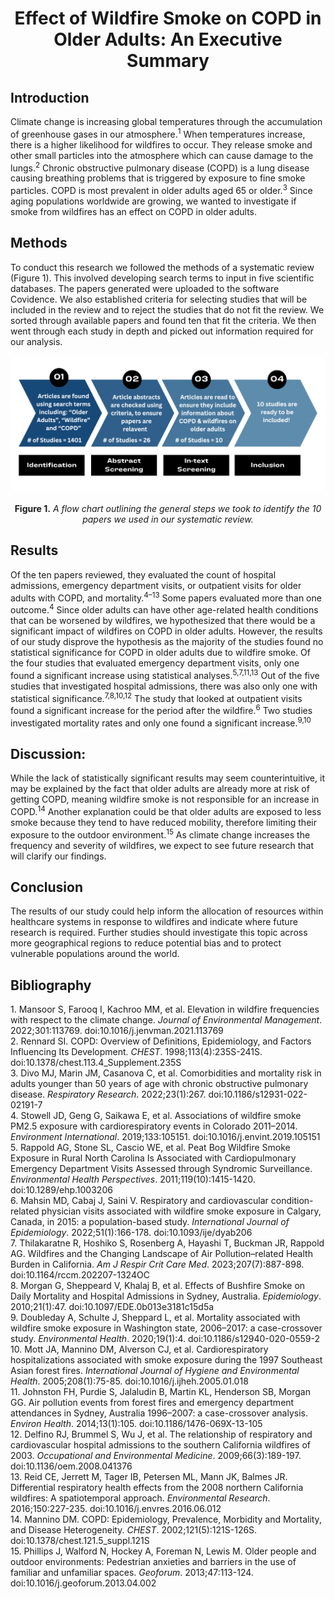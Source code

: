 <h1 align="center">Effect of Wildfire Smoke on COPD in Older Adults: An Executive Summary</h1>

## Introduction  
Climate change is increasing global temperatures through the accumulation of greenhouse gases in our atmosphere.<sup>1</sup> When temperatures increase, there is a higher likelihood for wildfires to occur. They release smoke and other small particles into the atmosphere which can cause damage to the lungs.<sup>2</sup> Chronic obstructive pulmonary disease (COPD) is a lung disease causing breathing problems that is triggered by exposure to fine smoke particles. COPD is most prevalent in older adults aged 65 or older.<sup>3</sup> Since aging populations worldwide are growing, we wanted to investigate if smoke from wildfires has an effect on COPD in older adults. 

## Methods   
To conduct this research we followed the methods of a systematic review (Figure 1). This involved developing search terms to input in five scientific databases. The papers generated were uploaded to the software Covidence. We also established criteria for selecting studies that will be included in the review and to reject the studies that do not fit the review. We sorted through available papers and found ten that fit the criteria. We then went through each study in depth and picked out information required for our analysis.
  
  ![](Figure_1.png) 
  <p align="center"><strong>Figure 1.</strong><em> A flow chart outlining the general steps we took to identify the 10 papers we used in our systematic review. </em></p>


## Results   
Of the ten papers reviewed, they evaluated the count of hospital admissions, emergency department visits, or outpatient visits for older adults with COPD, and mortality.<sup>4–13</sup> Some papers evaluated more than one outcome.<sup>4</sup> Since older adults can have other age-related health conditions that can be worsened by wildfires, we hypothesized that there would be a significant impact of wildfires on COPD in older adults. However, the results of our study disprove the hypothesis as the majority of the studies found no statistical significance for COPD in older adults due to wildfire smoke. Of the four studies that evaluated emergency department visits, only one found a significant increase using statistical analyses.<sup>5,7,11,13</sup> Out of the five studies that investigated hospital admissions, there was also only one with statistical significance.<sup>7,8,10,12</sup> The study that looked at outpatient visits found a significant increase for the period after the wildfire.<sup>6</sup> Two studies investigated mortality rates and only one found a significant increase.<sup>9,10</sup>

## Discussion:  
While the lack of statistically significant results may seem counterintuitive, it may be explained by the fact that older adults are already more at risk of getting COPD, meaning wildfire smoke is not responsible for an increase in COPD.<sup>14</sup> Another explanation could be that older adults are exposed to less smoke because they tend to have reduced mobility, therefore limiting their exposure to the outdoor environment.<sup>15</sup> As climate change increases the frequency and severity of wildfires, we expect to see future research that will clarify our findings. 

## Conclusion   
The results of our study could help inform the allocation of resources within healthcare systems in response to wildfires and indicate where future research is required. Further studies should investigate this topic across more geographical regions to reduce potential bias and to protect vulnerable populations around the world. 

## Bibliography  
1\.	Mansoor S, Farooq I, Kachroo MM, et al. Elevation in wildfire frequencies with respect to the climate change. *Journal of Environmental Management*. 2022;301:113769. doi:10.1016/j.jenvman.2021.113769  
2\.	Rennard SI. COPD: Overview of Definitions, Epidemiology, and Factors Influencing Its Development. *CHEST*. 1998;113(4):235S-241S. doi:10.1378/chest.113.4\_Supplement.235S  
3\.	Divo MJ, Marin JM, Casanova C, et al. Comorbidities and mortality risk in adults younger than 50 years of age with chronic obstructive pulmonary disease. *Respiratory Research*. 2022;23(1):267. doi:10.1186/s12931-022-02191-7  
4\.	Stowell JD, Geng G, Saikawa E, et al. Associations of wildfire smoke PM2.5 exposure with cardiorespiratory events in Colorado 2011–2014. *Environment International*. 2019;133:105151. doi:10.1016/j.envint.2019.105151  
5\.	Rappold AG, Stone SL, Cascio WE, et al. Peat Bog Wildfire Smoke Exposure in Rural North Carolina Is Associated with Cardiopulmonary Emergency Department Visits Assessed through Syndromic Surveillance. *Environmental Health Perspectives*. 2011;119(10):1415-1420. doi:10.1289/ehp.1003206  
6\.	Mahsin MD, Cabaj J, Saini V. Respiratory and cardiovascular condition-related physician visits associated with wildfire smoke exposure in Calgary, Canada, in 2015: a population-based study. *International Journal of Epidemiology*. 2022;51(1):166-178. doi:10.1093/ije/dyab206  
7\.	Thilakaratne R, Hoshiko S, Rosenberg A, Hayashi T, Buckman JR, Rappold AG. Wildfires and the Changing Landscape of Air Pollution–related Health Burden in California. *Am J Respir Crit Care Med*. 2023;207(7):887-898. doi:10.1164/rccm.202207-1324OC  
8\.	Morgan G, Sheppeard V, Khalaj B, et al. Effects of Bushfire Smoke on Daily Mortality and Hospital Admissions in Sydney, Australia. *Epidemiology*. 2010;21(1):47. doi:10.1097/EDE.0b013e3181c15d5a  
9\.	Doubleday A, Schulte J, Sheppard L, et al. Mortality associated with wildfire smoke exposure in Washington state, 2006–2017: a case-crossover study. *Environmental Health*. 2020;19(1):4. doi:10.1186/s12940-020-0559-2  
10\.	Mott JA, Mannino DM, Alverson CJ, et al. Cardiorespiratory hospitalizations associated with smoke exposure during the 1997 Southeast Asian forest fires. *International Journal of Hygiene and Environmental Health*. 2005;208(1):75-85. doi:10.1016/j.ijheh.2005.01.018  
11\.	Johnston FH, Purdie S, Jalaludin B, Martin KL, Henderson SB, Morgan GG. Air pollution events from forest fires and emergency department attendances in Sydney, Australia 1996–2007: a case-crossover analysis. *Environ Health*. 2014;13(1):105. doi:10.1186/1476-069X-13-105  
12\.	Delfino RJ, Brummel S, Wu J, et al. The relationship of respiratory and cardiovascular hospital admissions to the southern California wildfires of 2003\. *Occupational and Environmental Medicine*. 2009;66(3):189-197. doi:10.1136/oem.2008.041376  
13\.	Reid CE, Jerrett M, Tager IB, Petersen ML, Mann JK, Balmes JR. Differential respiratory health effects from the 2008 northern California wildfires: A spatiotemporal approach. *Environmental Research*. 2016;150:227-235. doi:10.1016/j.envres.2016.06.012  
14\.	Mannino DM. COPD: Epidemiology, Prevalence, Morbidity and Mortality, and Disease Heterogeneity. *CHEST*. 2002;121(5):121S-126S. doi:10.1378/chest.121.5\_suppl.121S  
15\.	Phillips J, Walford N, Hockey A, Foreman N, Lewis M. Older people and outdoor environments: Pedestrian anxieties and barriers in the use of familiar and unfamiliar spaces. *Geoforum*. 2013;47:113-124. doi:10.1016/j.geoforum.2013.04.002  
